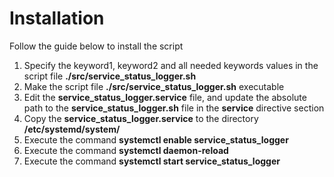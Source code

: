 # Installation

Follow the guide below to install the script

1. Specify the keyword1, keyword2 and all needed keywords values in the script file **./src/service_status_logger.sh**
2. Make the script file **./src/service_status_logger.sh** executable
3. Edit the **service_status_logger.service** file, and update the absolute path to the **service_status_logger.sh** file in the **service** directive section
4. Copy the **service_status_logger.service** to the directory **/etc/systemd/system/**
5. Execute the command **systemctl enable service_status_logger**
6. Execute the command **systemctl daemon-reload**
7. Execute the command **systemctl start service_status_logger**
